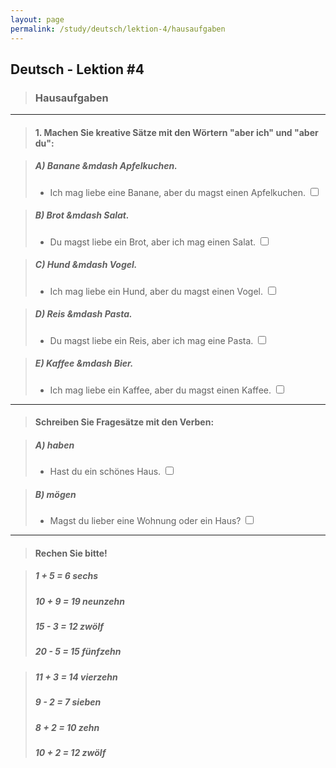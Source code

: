 ```yaml
---
layout: page
permalink: /study/deutsch/lektion-4/hausaufgaben
---
```


## Deutsch - Lektion #4

> ### **Hausaufgaben**

---

> #### 1. Machen Sie kreative Sätze mit den Wörtern "aber ich" und "aber du":

> ##### A) Banane &mdash Apfelkuchen.
> - Ich mag liebe eine Banane, aber du magst einen Apfelkuchen. <input type="checkbox" />

> ##### B) Brot &mdash Salat.
> - Du magst liebe ein Brot, aber ich mag einen Salat. <input type="checkbox" />

> ##### C) Hund &mdash Vogel.
> - Ich mag liebe ein Hund, aber du magst einen Vogel. <input type="checkbox" />

> ##### D) Reis &mdash Pasta.
> - Du magst liebe ein Reis, aber ich mag eine Pasta. <input type="checkbox" />

> ##### E) Kaffee &mdash Bier.
> - Ich mag liebe ein Kaffee, aber du magst einen Kaffee. <input type="checkbox" />

---

> #### Schreiben Sie Fragesätze mit den Verben:

> ##### A) haben
> - Hast du ein schönes Haus. <input type="checkbox" />

> ##### B) mögen
> - Magst du lieber eine Wohnung oder ein Haus? <input type="checkbox" />

---

> #### Rechen Sie bitte!

> ##### 1 + 5 = 6 sechs
> ##### 10 + 9 = 19 neunzehn
> ##### 15 - 3 = 12 zwölf
> ##### 20 - 5 = 15 fünfzehn

> ##### 11 + 3 = 14 vierzehn
> ##### 9 - 2 = 7 sieben
> ##### 8 + 2 = 10 zehn
> ##### 10 + 2 = 12 zwölf